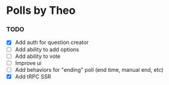 # Polls by Theo

### TODO

- [x] Add auth for question creator
- [ ] Add ability to add options
- [ ] Add ability to vote
- [ ] Improve ui
- [ ] Add behaviors for "ending" poll (end time, manual end, etc)
- [x] Add tRPC SSR
